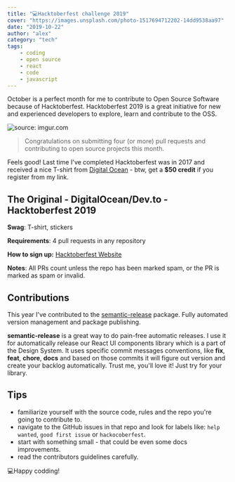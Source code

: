 ```yaml
---
title: "💻Hacktoberfest challenge 2019"
cover: "https://images.unsplash.com/photo-1517694712202-14dd9538aa97"
date: "2019-10-22"
author: "alex"
category: "tech"
tags: 
    - coding
    - open source
    - react
    - code
    - javascript
---
```


October is a perfect month for me to contribute to Open Source Software because of Hacktoberfest. Hacktoberfest 2019 is a great initiative for new and experienced developers to explore, learn and contribute to the OSS.

<img src="https://i.imgur.com/r4ZbFuVl.png" title="source: imgur.com" />

> Congratulations on submitting four (or more) pull requests and contributing to open source projects this month.

Feels good! Last time I've completed Hacktoberfest was in 2017 and received a nice T-shirt from [Digital Ocean](https://m.do.co/c/b8faee442765) - btw, get a **$50 credit** if you register from my link.

## The Original - DigitalOcean/Dev.to - Hacktoberfest 2019

**Swag**: T-shirt, stickers

**Requirements**: 4 pull requests in any repository

**How to sign up:** [Hacktoberfest Website](https://hacktoberfest.digitalocean.com/)

**Notes**: All PRs count unless the repo has been marked spam, or the PR is marked as spam or invalid.

## Contributions

This year I've contributed to the [semantic-release](https://github.com/semantic-release/semantic-release) package. Fully automated version management and package publishing.

**semantic-release** is a great way to do pain-free automatic releases. I use it for automatically release our React UI components library which is a part of the Design System. It uses specific commit messages conventions, like **fix**, **feat**, **chore**, **docs** and based on those commits it will figure out version and create your backlog automatically. Trust me, you'll love it! Just try for your library.

## Tips

* familiarize yourself with the source code, rules and the repo you're going to contribute to.
* navigate to the GitHub issues in that repo and look for labels like: `help wanted`, `good first issue` or `hackocoberfest`.
* start with something small - that could be even some docs improvements.
* read the contributors guidelines carefully.

💻Happy codding!
